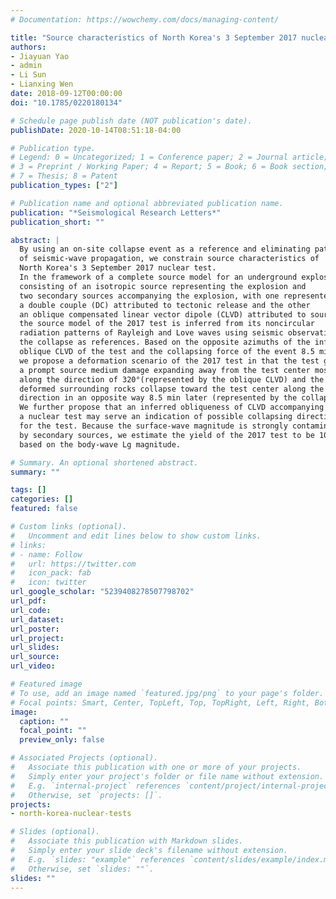 ```yaml
---
# Documentation: https://wowchemy.com/docs/managing-content/

title: "Source characteristics of North Korea's 3 September 2017 nuclear test"
authors:
- Jiayuan Yao
- admin
- Li Sun
- Lianxing Wen
date: 2018-09-12T00:00:00
doi: "10.1785/0220180134"

# Schedule page publish date (NOT publication's date).
publishDate: 2020-10-14T08:51:18-04:00

# Publication type.
# Legend: 0 = Uncategorized; 1 = Conference paper; 2 = Journal article;
# 3 = Preprint / Working Paper; 4 = Report; 5 = Book; 6 = Book section;
# 7 = Thesis; 8 = Patent
publication_types: ["2"]

# Publication name and optional abbreviated publication name.
publication: "*Seismological Research Letters*"
publication_short: ""

abstract: |
  By using an on-site collapse event as a reference and eliminating path effects
  of seismic-wave propagation, we constrain source characteristics of
  North Korea's 3 September 2017 nuclear test.
  In the framework of a complete source model for an underground explosion
  consisting of an isotropic source representing the explosion and
  two secondary sources accompanying the explosion, with one represented by
  a double couple (DC) attributed to tectonic release and the other
  an oblique compensated linear vector dipole (CLVD) attributed to source medium damage,
  the source model of the 2017 test is inferred from its noncircular
  radiation patterns of Rayleigh and Love waves using seismic observations of
  the collapse as references. Based on the opposite azimuths of the inferred
  oblique CLVD of the test and the collapsing force of the event 8.5 min later,
  we propose a deformation scenario of the 2017 test in that the test generates
  a prompt source medium damage expanding away from the test center mostly
  along the direction of 320°(represented by the oblique CLVD) and the
  deformed surrounding rocks collapse toward the test center along the weakness
  direction in an opposite way 8.5 min later (represented by the collapse).
  We further propose that an inferred obliqueness of CLVD accompanying
  a nuclear test may serve an indication of possible collapsing direction
  for the test. Because the surface‐wave magnitude is strongly contaminated
  by secondary sources, we estimate the yield of the 2017 test to be 109.4±48.6kt
  based on the body‐wave Lg magnitude.

# Summary. An optional shortened abstract.
summary: ""

tags: []
categories: []
featured: false

# Custom links (optional).
#   Uncomment and edit lines below to show custom links.
# links:
# - name: Follow
#   url: https://twitter.com
#   icon_pack: fab
#   icon: twitter
url_google_scholar: "5239408278507798702"
url_pdf:
url_code:
url_dataset:
url_poster:
url_project:
url_slides:
url_source:
url_video:

# Featured image
# To use, add an image named `featured.jpg/png` to your page's folder.
# Focal points: Smart, Center, TopLeft, Top, TopRight, Left, Right, BottomLeft, Bottom, BottomRight.
image:
  caption: ""
  focal_point: ""
  preview_only: false

# Associated Projects (optional).
#   Associate this publication with one or more of your projects.
#   Simply enter your project's folder or file name without extension.
#   E.g. `internal-project` references `content/project/internal-project/index.md`.
#   Otherwise, set `projects: []`.
projects:
- north-korea-nuclear-tests

# Slides (optional).
#   Associate this publication with Markdown slides.
#   Simply enter your slide deck's filename without extension.
#   E.g. `slides: "example"` references `content/slides/example/index.md`.
#   Otherwise, set `slides: ""`.
slides: ""
---
```

